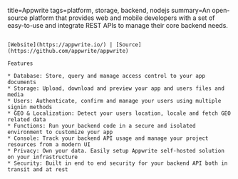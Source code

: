 title=Appwrite
tags=platform, storage, backend, nodejs
summary=An open-source platform that provides web and mobile developers with a set of easy-to-use and integrate REST APIs to manage their core backend needs.
~~~~~~

[Website](https://appwrite.io/) | [Source](https://github.com/appwrite/appwrite)

Features

* Database: Store, query and manage access control to your app documents
* Storage: Upload, download and preview your app and users files and media
* Users: Authenticate, confirm and manage your users using multiple signin methods
* GEO & Localization: Detect your users location, locale and fetch GEO related data
* Functions: Run your backend code in a secure and isolated environment to customize your app
* Console: Track your backend API usage and manage your project resources from a modern UI
* Privacy: Own your data. Easily setup Appwrite self-hosted solution on your infrastructure
* Security: Built in end to end security for your backend API both in transit and at rest

